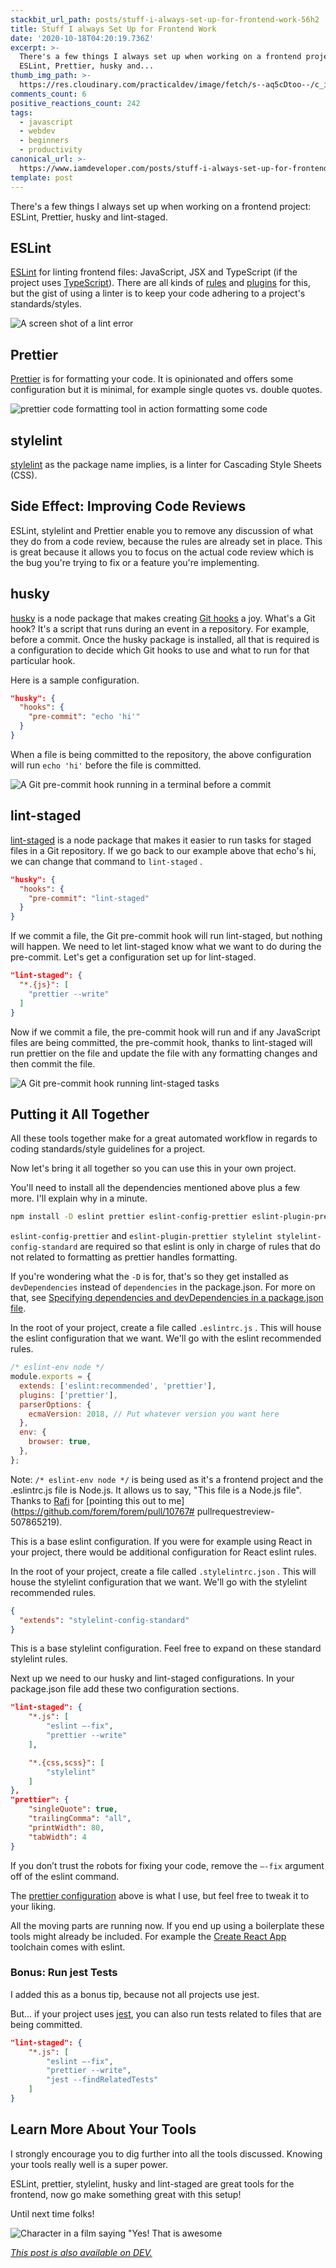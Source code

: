 ```yaml
---
stackbit_url_path: posts/stuff-i-always-set-up-for-frontend-work-56h2
title: Stuff I always Set Up for Frontend Work
date: '2020-10-18T04:20:19.736Z'
excerpt: >-
  There's a few things I always set up when working on a frontend project:
  ESLint, Prettier, husky and...
thumb_img_path: >-
  https://res.cloudinary.com/practicaldev/image/fetch/s--aq5cDtoo--/c_imagga_scale,f_auto,fl_progressive,h_420,q_auto,w_1000/https://dev-to-uploads.s3.amazonaws.com/i/olzaevg5khtiad835vke.png
comments_count: 6
positive_reactions_count: 242
tags:
  - javascript
  - webdev
  - beginners
  - productivity
canonical_url: >-
  https://www.iamdeveloper.com/posts/stuff-i-always-set-up-for-frontend-work-56h2/
template: post
---
```

There's a few things I always set up when working on a frontend project: ESLint, Prettier, husky and lint-staged.

## ESLint

[ESLint](https://eslint.org) for linting frontend files: JavaScript, JSX and TypeScript (if the project uses [TypeScript](https://dev.to/nickytonline/why-you-might-want-to-consider-using-typescript-6j3)). There are all kinds of [rules](https://eslint.org/docs/rules/) and [plugins](https://eslint.org/docs/developer-guide/working-with-plugins) for this, but the gist of using a linter is to keep your code adhering to a project's standards/styles.

![A screen shot of a lint error](https://dev-to-uploads.s3.amazonaws.com/i/nyu8r5kj3mu5arl37mns.png)

## Prettier

[Prettier](https://prettier.io) is for formatting your code. It is opinionated and offers some configuration but it is minimal, for example single quotes vs. double quotes.

![prettier code formatting tool in action formatting some code](https://dev-to-uploads.s3.amazonaws.com/i/1b5cv01xqxhzn9w0jdhi.gif)

## stylelint

[stylelint](https://stylelint.io) as the package name implies, is a linter for Cascading Style Sheets (CSS).

## Side Effect: Improving Code Reviews

ESLint, stylelint and Prettier enable you to remove any discussion of what they do from a code review, because the rules are already set in place. This is great because it allows you to focus on the actual code review which is the bug you're trying to fix or a feature you're implementing.

## husky

[husky](https://github.com/typicode/husky) is a node package that makes creating [Git hooks](https://git-scm.com/book/en/v2/Customizing-Git-Git-Hooks) a joy. What's a Git hook? It's a script that runs during an event in a repository. For example, before a commit. Once the husky package is installed, all that is required is a configuration to decide which Git hooks to use and what to run for that particular hook.

Here is a sample configuration.


```json
"husky": {
  "hooks": {
    "pre-commit": "echo 'hi'"
  }
}
```


When a file is being committed to the repository, the above configuration will run 
`echo 'hi'`
 before the file is committed.

![A Git pre-commit hook running in a terminal before a commit](https://dev-to-uploads.s3.amazonaws.com/i/x64xahqayl7uj5xiqapb.png)  

## lint-staged

[lint-staged](https://github.com/okonet/lint-staged) is a node package that makes it easier to run tasks for staged files in a Git repository. If we go back to our example above that echo's hi, we can change that command to 
`lint-staged`
.


```json
"husky": {
  "hooks": {
    "pre-commit": "lint-staged"
  }
}
```


If we commit a file, the Git pre-commit hook will run lint-staged, but nothing will happen. We need to let lint-staged know what we want to do during the pre-commit. Let's get a configuration set up for lint-staged.


```json
"lint-staged": {
  "*.{js}": [
    "prettier --write"
  ]
}
```


Now if we commit a file, the pre-commit hook will run and if any JavaScript files are being committed, the pre-commit hook, thanks to lint-staged will run prettier on the file and update the file with any formatting changes and then commit the file.

![A Git pre-commit hook running lint-staged tasks](https://dev-to-uploads.s3.amazonaws.com/i/27q7nzts52vzyym5pmpg.png)

## Putting it All Together

All these tools together make for a great automated workflow in regards to coding standards/style guidelines for a project.

Now let's bring it all together so you can use this in your own project.

You'll need to install all the dependencies mentioned above plus a few more. I'll explain why in a minute.


```bash
npm install -D eslint prettier eslint-config-prettier eslint-plugin-prettier husky lint-staged stylelint stylelint-config-standard
```


`eslint-config-prettier`
 and 
`eslint-plugin-prettier stylelint stylelint-config-standard`
 are required so that eslint is only in charge of rules that do not related to formatting as prettier handles formatting.

If you're wondering what the 
`-D`
 is for, that's so they get installed as 
`devDependencies`
 instead of 
`dependencies`
 in the package.json. For more on that, see [Specifying dependencies and devDependencies in a package.json file](https://docs.npmjs.com/specifying-dependencies-and-devdependencies-in-a-package-json-file).

In the root of your project, create a file called 
`.eslintrc.js`
. This will house the eslint configuration that we want. We'll go with the eslint recommended rules.


```javascript
/* eslint-env node */
module.exports = {
  extends: ['eslint:recommended', 'prettier'],
  plugins: ['prettier'],
  parserOptions: {
    ecmaVersion: 2018, // Put whatever version you want here
  },
  env: {
    browser: true,
  }, 
};
```


Note: 
`/* eslint-env node */`
 is being used as it's a frontend project and the .eslintrc.js file is Node.js. It allows us to say, "This file is a Node.js file". Thanks to [Rafi](https://dev.to/rafi993) for [pointing this out to me](https://github.com/forem/forem/pull/10767# pullrequestreview-507865219).

This is a base eslint configuration. If you were for example using React in your project, there would be additional configuration for React eslint rules.

In the root of your project, create a file called 
`.stylelintrc.json`
. This will house the stylelint configuration that we want. We'll go with the stylelint recommended rules.


```json
{
  "extends": "stylelint-config-standard"
}
```


This is a base stylelint configuration. Feel free to expand on these standard stylelint rules.

Next up we need to our husky and lint-staged configurations. In your package.json file add these two configuration sections.


```json
"lint-staged": {
    "*.js": [
        "eslint —-fix",
        "prettier --write"
    ],

    "*.{css,scss}": [
        "stylelint"
    ]
},
"prettier": {
    "singleQuote": true,
    "trailingComma": "all",
    "printWidth": 80,
    "tabWidth": 4
}
```


If you don’t trust the robots for fixing your code, remove the 
`—-fix`
 argument off of the eslint command.

The [prettier configuration](https://prettier.io/docs/en/configuration.html) above is what I use, but feel free to tweak it to your liking.

All the moving parts are running now. If you end up using a boilerplate these tools might already be included. For example the [Create React App](https://reactjs.org/docs/create-a-new-react-app.html) toolchain comes with eslint.

### Bonus: Run jest Tests

I added this as a bonus tip, because not all projects use jest.

But... if your project uses [jest](https://jestjs.io), you can also run tests related to files that are being committed.


```json
"lint-staged": {
    "*.js": [
        "eslint —-fix",
        "prettier --write",
        "jest --findRelatedTests"
    ]
}
```


## Learn More About Your Tools

I strongly encourage you to dig further into all the tools discussed. Knowing your tools really well is a super power.

ESLint, prettier, stylelint, husky and lint-staged are great tools for the frontend, now go make something great with this setup!

Until next time folks!

![Character in a film saying "Yes! That is awesome](https://media.giphy.com/media/Z6f7vzq3iP6Mw/giphy.gif)



*[This post is also available on DEV.](https://dev.to/nickytonline/stuff-i-always-set-up-for-frontend-work-56h2)*


<script>
const parent = document.getElementsByTagName('head')[0];
const script = document.createElement('script');
script.type = 'text/javascript';
script.src = 'https://cdnjs.cloudflare.com/ajax/libs/iframe-resizer/4.1.1/iframeResizer.min.js';
script.charset = 'utf-8';
script.onload = function() {
    window.iFrameResize({}, '.liquidTag');
};
parent.appendChild(script);
</script>    

